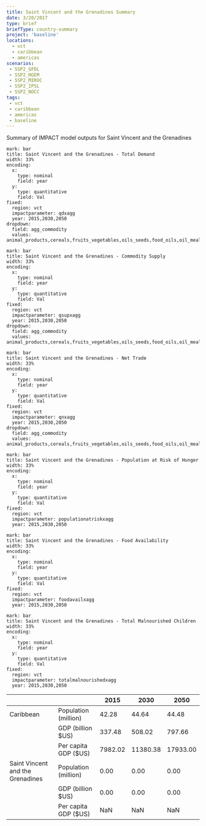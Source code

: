 ```yaml
---
title: Saint Vincent and the Grenadines Summary
date: 3/20/2017
type: brief
briefType: country-summary
project: 'baseline'
locations:
  - vct
  - caribbean
  - americas
scenarios:
 - SSP2_GFDL
 - SSP2_HGEM
 - SSP2_MIROC
 - SSP2_IPSL
 - SSP2_NOCC
tags:
 - vct
 - caribbean
 - americas
 - baseline
---
```

Summary of IMPACT model outputs for Saint Vincent and the Grenadines

```chart
mark: bar
title: Saint Vincent and the Grenadines - Total Demand
width: 33%
encoding:
  x:
    type: nominal
    field: year
  y:
    type: quantitative
    field: Val
fixed:
  region: vct
  impactparameter: qdxagg
  year: 2015,2030,2050
dropdown:
  field: agg_commodity
  values: animal_products,cereals,fruits_vegetables,oils_seeds,food_oils,oil_meals,other,pulses,roots_tubers,sugar
```

```chart
mark: bar
title: Saint Vincent and the Grenadines - Commodity Supply
width: 33%
encoding:
  x:
    type: nominal
    field: year
  y:
    type: quantitative
    field: Val
fixed:
  region: vct
  impactparameter: qsupxagg
  year: 2015,2030,2050
dropdown:
  field: agg_commodity
  values: animal_products,cereals,fruits_vegetables,oils_seeds,food_oils,oil_meals,other,pulses,roots_tubers,sugar
```

```chart
mark: bar
title: Saint Vincent and the Grenadines - Net Trade
width: 33%
encoding:
  x:
    type: nominal
    field: year
  y:
    type: quantitative
    field: Val
fixed:
  region: vct
  impactparameter: qnxagg
  year: 2015,2030,2050
dropdown:
  field: agg_commodity
  values: animal_products,cereals,fruits_vegetables,oils_seeds,food_oils,oil_meals,other,pulses,roots_tubers,sugar
```

```chart
mark: bar
title: Saint Vincent and the Grenadines - Population at Risk of Hunger
width: 33%
encoding:
  x:
    type: nominal
    field: year
  y:
    type: quantitative
    field: Val
fixed:
  region: vct
  impactparameter: populationatriskxagg
  year: 2015,2030,2050
```

```chart
mark: bar
title: Saint Vincent and the Grenadines - Food Availability
width: 33%
encoding:
  x:
    type: nominal
    field: year
  y:
    type: quantitative
    field: Val
fixed:
  region: vct
  impactparameter: foodavailxagg
  year: 2015,2030,2050
```

```chart
mark: bar
title: Saint Vincent and the Grenadines - Total Malnourished Children
width: 33%
encoding:
  x:
    type: nominal
    field: year
  y:
    type: quantitative
    field: Val
fixed:
  region: vct
  impactparameter: totalmalnourishedxagg
  year: 2015,2030,2050
```

|   |   | 2015 | 2030 | 2050 |
|---|---|---|---|---|
| Caribbean | Population (million) | 42.28 | 44.64 | 44.48 |
|  | GDP (billion $US) | 337.48 | 508.02 | 797.66 |
|  | Per capita GDP ($US) | 7982.02 | 11380.38 | 17933.00 |
| Saint Vincent and the Grenadines | Population (million) | 0.00 | 0.00 | 0.00 |
|  | GDP (billion $US) | 0.00 | 0.00 | 0.00 |
|  | Per capita GDP ($US) | NaN| NaN| NaN|